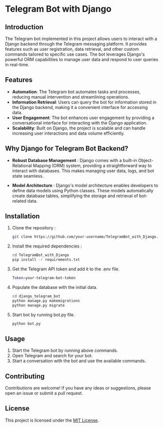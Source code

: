 # Telegram Bot with Django

## Introduction

The Telegram bot implemented in this project allows users to interact with a Django backend through the Telegram messaging platform. It provides features such as user registration, data retrieval, and other custom commands tailored to specific use cases. The bot leverages Django's powerful ORM capabilities to manage user data and respond to user queries in real-time.

## Features

- **Automation**: The Telegram bot automates tasks and processes, reducing manual intervention and streamlining operations.
- **Information Retrieval**: Users can query the bot for information stored in the Django backend, making it a convenient interface for accessing data.
- **User Engagement**: The bot enhances user engagement by providing a conversational interface for interacting with the Django application.
- **Scalability**: Built on Django, the project is scalable and can handle increasing user interactions and data volume efficiently.

## Why Django for Telegram Bot Backend?

-  **Robust Database Management** :
   Django comes with a built-in Object-Relational Mapping (ORM) system, providing a straightforward way to interact with databases. This makes managing user data, logs, and bot state seamless.

- **Model Architecture** :
   Django's model architecture enables developers to define data models using Python classes. These models automatically create database tables, simplifying the storage and retrieval of bot-related data.



## Installation

1. Clone the repository : 
    ```bash
    git clone https://github.com/your-username/TelegramBot_with_Django.git`
    ```
2. Install the required dependencies : 
    ```bash
    cd TelegramBot_with_Django
    pip install -r requirements.txt
    ```
3. Get the Telegram API token and add it to the .env file.
    ```bash
    Token=your-telegram-bot-token
    ```
4. Populate the database with the initial data.
    ```bash
    cd django_telegram_bot
    python manage.py makemigrations
    python manage.py migrate
    ```
5. Start bot by running bot.py file.
    ```bash
    python bot.py
    ```
## Usage

1. Start the Telegram bot by running above commands.
2. Open Telegram and search for your bot.
3. Start a conversation with the bot and use the available commands.

## Contributing

Contributions are welcome! If you have any ideas or suggestions, please open an issue or submit a pull request.

## License

This project is licensed under the [MIT License](LICENSE).
